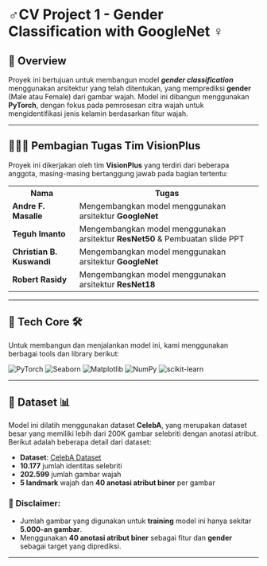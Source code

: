 # ♂️**CV Project 1 - Gender Classification with GoogleNet** ♀️

## 📌 **Overview**
Proyek ini bertujuan untuk membangun model **_gender classification_** menggunakan arsitektur yang telah ditentukan, yang memprediksi **gender** (Male atau Female) dari gambar wajah. Model ini dibangun menggunakan **PyTorch**, dengan fokus pada pemrosesan citra wajah untuk mengidentifikasi jenis kelamin berdasarkan fitur wajah.

---

## 🧑‍🤝‍🧑 **Pembagian Tugas Tim VisionPlus**

Proyek ini dikerjakan oleh tim **VisionPlus** yang terdiri dari beberapa anggota, masing-masing bertanggung jawab pada bagian tertentu:

<table>
  <tr>
    <th>Nama</th>
    <th>Tugas</th>
  </tr>
  <tr>
    <td><strong>Andre F. Masalle</strong></td>
    <td>Mengembangkan model menggunakan arsitektur <strong>GoogleNet</strong></td>
  </tr>
  <tr>
    <td><strong>Teguh Imanto</strong></td>
    <td>Mengembangkan model menggunakan arsitektur <strong>ResNet50</strong> & Pembuatan slide PPT</td>
  </tr>
  <tr>
    <td><strong>Christian B. Kuswandi</strong></td>
    <td>Mengembangkan model menggunakan arsitektur <strong>GoogleNet</strong></td>
  </tr>
  <tr>
    <td><strong>Robert Rasidy</strong></td>
    <td>Mengembangkan model menggunakan arsitektur <strong>ResNet18</strong></td>
  </tr>
</table>

---

## 🧰 **Tech Core** 🛠️
Untuk membangun dan menjalankan model ini, kami menggunakan berbagai tools dan library berikut:

![PyTorch](https://img.shields.io/badge/PyTorch-EE4C2C?style=flat-square&logo=pytorch&logoColor=white)
![Seaborn](https://img.shields.io/badge/Seaborn-3776AB?style=flat-square&logo=python&logoColor=white)
![Matplotlib](https://img.shields.io/badge/Matplotlib-003366?style=flat-square&logo=python&logoColor=white)
![NumPy](https://img.shields.io/badge/NumPy-013243?style=flat-square&logo=numpy&logoColor=white)
![scikit-learn](https://img.shields.io/badge/scikit-learn-F7931E?style=flat-square&logo=scikit-learn&logoColor=white)

---

## 🧪 **Dataset** 📊

Model ini dilatih menggunakan dataset **CelebA**, yang merupakan dataset besar yang memiliki lebih dari 200K gambar selebriti dengan anotasi atribut. Berikut adalah beberapa detail dari dataset:

- **Dataset**: [CelebA Dataset](http://mmlab.ie.cuhk.edu.hk/projects/CelebA.html)
- **10.177** jumlah identitas selebriti
- **202.599** jumlah gambar wajah
- **5 landmark** wajah dan **40 anotasi atribut biner** per gambar

### 📄 **Disclaimer**:
- Jumlah gambar yang digunakan untuk **training** model ini hanya sekitar **5.000-an gambar**.
- Menggunakan **40 anotasi atribut biner** sebagai fitur dan **gender** sebagai target yang diprediksi.

---
